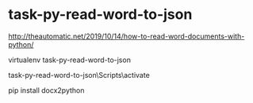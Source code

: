 # task-py-read-word-to-json

http://theautomatic.net/2019/10/14/how-to-read-word-documents-with-python/

virtualenv task-py-read-word-to-json

task-py-read-word-to-json\Scripts\activate

pip install docx2python
